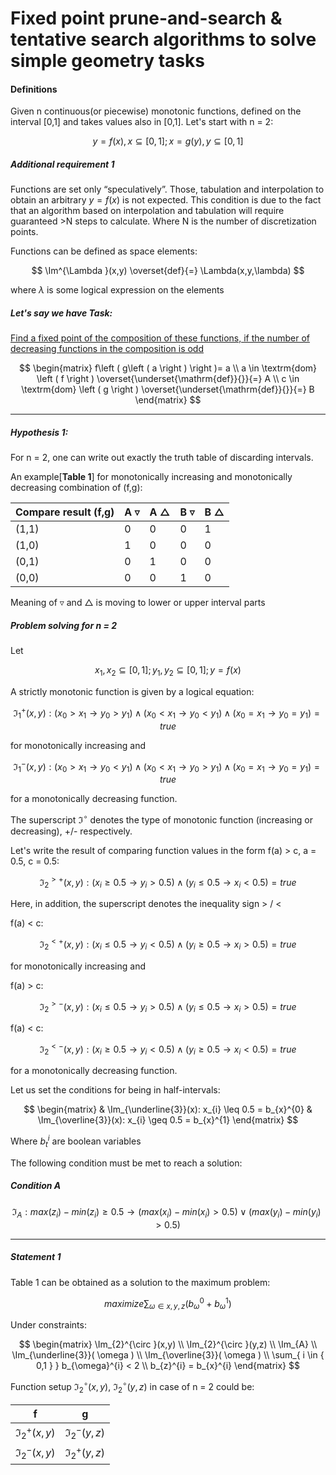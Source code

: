 # Fixed point prune-and-search & tentative search algorithms to solve simple geometry tasks

[^Bibliography:]: Computing the largest inscribed isothetic rectangle J. Snoeyink ~1995. Tentative Prune-and-Search .. J. Snoeyink 1995. Fixed point theorem and its applications Alfred Tarski 1955.




#### Definitions

Given n continuous(or piecewise) monotonic functions, defined on the interval [0,1] and takes values also in [0,1]. Let's start with n = 2:

$$
y = f(x), x \subseteq [0,1]
;
x = g(y), y \subseteq [0,1]
$$

##### Additional requirement 1

Functions are set only “speculatively”. Those, tabulation and interpolation to obtain an arbitrary $y=f(x)$ is not expected. This condition is due to the fact that an algorithm based on interpolation and tabulation will require guaranteed >N steps to calculate. Where N is the number of discretization points.

Functions can be defined as space elements:

$$
\Im^{\Lambda }(x,y) \overset{def}{=} \Lambda(x,y,\lambda)
$$

where $\lambda$ is some logical expression on the elements

##### Let's say we have Task:

<u>Find a fixed point of the composition of these functions, if the number of decreasing functions in the composition is odd</u>

$$
\begin{matrix}
f\left (  g\left ( a \right ) \right )= a
\\
a \in \textrm{dom} \left ( f \right ) 
\overset{\underset{\mathrm{def}}{}}{=} A
\\
c 
\in \textrm{dom} \left ( g \right ) \overset{\underset{\mathrm{def}}{}}{=} B
\end{matrix}
$$


------

##### Hypothesis 1:

For n = 2, one can write out exactly the truth table of discarding intervals. 

An example[**Table 1**] for monotonically increasing and monotonically decreasing combination of (f,g):

| Compare result (f,g) | A $\triangledown$ | A $\triangle$ | B $\triangledown$ | B $\triangle$ |
| -------------------- | ----------------- | ----- | ----- | ----- |
| (1,1)                | 0                 | 0     | 0     | 1     |
| (1,0)                | 1                 | 0     | 0     | 0     |
| (0,1)                | 0                 | 1     | 0     | 0     |
| (0,0)                | 0                 | 0     | 1     | 0     |

Meaning of $\triangledown$ and $\triangle$ is moving to lower or upper interval parts

##### Problem solving for n = 2

Let

$$
x_{1},x_{2} \subseteq [0,1];
y_{1},y_{2} \subseteq [0,1];
y = f(x)
$$

A strictly monotonic function is given by a logical equation:

$$
\Im_{1}^{+}(x,y): (x_{0} > x_{1} \to y_{0} > y_{1}) \wedge (x_{0} < x_{1} \to y_{0} < y_{1}) \wedge (x_{0} = x_{1} \to y_{0} = y_{1}) = true
$$

for monotonically increasing and

$$
\Im_{1}^{-}(x,y): (x_{0} > x_{1} \to y_{0} < y_{1}) \wedge (x_{0} < x_{1} \to y_{0} > y_{1}) \wedge (x_{0} = x_{1} \to y_{0} = y_{1}) = true
$$

for a monotonically decreasing function.

The superscript $\Im^{\circ}$ denotes the type of monotonic function (increasing or decreasing), +/-  respectively.

Let's write the result of comparing function values in the form
f(a) > c, a = 0.5, c = 0.5:

$$
\Im_{2}^{>+}(x,y): (x_{i} \geq 0.5 \to y_{i} > 0.5) \wedge (y_{i} \leq 0.5 \to x_{i} < 0.5 )=true
$$

Here, in addition, the superscript denotes the inequality sign > / <

f(a) < c:

$$
\Im_2^{<+}(x,y): (x_{i} \leq 0.5 \to y_{i} < 0.5) \wedge (y_{i} \geq 0.5 \to x_{i} > 0.5) = true
$$

for monotonically increasing and

f(a) > c:

$$
\Im_{2}^{>-}(x,y): (x_{i} \leq 0.5 \to y_{i}>0.5) \wedge (y_{i} \leq 0.5 \to x_{i} > 0.5)=true
$$

f(a) < c:

$$
\Im_{2}^{<-}(x,y): (x_{i} \geq 0.5 \to y_{i} < 0.5) \wedge ( y_{i} \geq 0.5 \to x_{i} < 0.5)=true
$$

for a monotonically decreasing function.

Let us set the conditions for being in half-intervals:

$$
\begin{matrix}
 & \Im_{\underline{3}}(x): x_{i} \leq 0.5 = b_{x}^{0} & 
\Im_{\overline{3}}(x): x_{i} \geq 0.5 = b_{x}^{1}
\end{matrix}
$$

Where $b_{t}^{i}$ are boolean variables

The following condition must be met to reach a solution:

##### Condition A

$$
\Im_{A}: max(z_{i}) - min(z_{i}) \geq 0.5 \to 
\left(max(x_{i}) - min(x_{i}) > 0.5\right) \vee 
\left(max(y_{i}) - min(y_{i}) > 0.5\right)
$$

------

##### Statement 1

Table 1 can be obtained as a solution to the maximum problem:

$$
maximize \sum_{ \omega \in { x,y,z } } 
(b_{\omega}^{0} + b_{\omega}^{1} ) 
$$

Under constraints: 

$$
\begin{matrix}
 \Im_{2}^{\circ }(x,y) \\
 \Im_{2}^{\circ }(y,z) \\
 \Im_{A} \\
 \Im_{\underline{3}}( \omega )  \\
 \Im_{\overline{3}}( \omega )   \\
 \sum_{ i \in { 0,1 } } b_{\omega}^{i} < 2 \\
 b_{z}^{i} = b_{x}^{i}
\end{matrix}
$$


Function setup $\Im_{2}^{\circ }(x,y)$, $\Im_{2}^{\circ }(y,z)$ in case of n = 2 could be:

| f                | g                |
| ---------------- | ---------------- |
| $\Im_{2}^{+}(x,y)$ | $\Im_{2}^{-}(y,z)$ |
| $\Im_{2}^{-}(x,y)$ | $\Im_{2}^{+}(y,z)$ |

